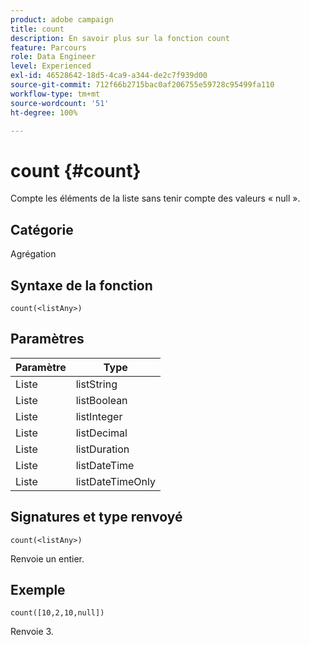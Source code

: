 ```yaml
---
product: adobe campaign
title: count
description: En savoir plus sur la fonction count
feature: Parcours
role: Data Engineer
level: Experienced
exl-id: 46528642-18d5-4ca9-a344-de2c7f939d00
source-git-commit: 712f66b2715bac0af206755e59728c95499fa110
workflow-type: tm+mt
source-wordcount: '51'
ht-degree: 100%

---
```


# count {#count}

Compte les éléments de la liste sans tenir compte des valeurs « null ».

## Catégorie

Agrégation

## Syntaxe de la fonction

`count(<listAny>)`

## Paramètres

| Paramètre | Type |
|-----------|------------------|
| Liste | listString |
| Liste | listBoolean |
| Liste | listInteger |
| Liste | listDecimal |
| Liste | listDuration |
| Liste | listDateTime |
| Liste | listDateTimeOnly |

## Signatures et type renvoyé

`count(<listAny>)`

Renvoie un entier.

## Exemple

`count([10,2,10,null])`

Renvoie 3.
